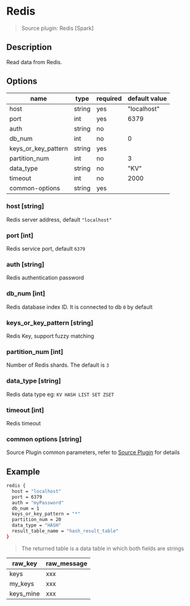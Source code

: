 # Redis

> Source plugin: Redis [Spark]

## Description

Read data from Redis.

## Options

| name                | type     | required | default value |
|---------------------|----------|----------|---------------|
| host                | string   | yes      | "localhost"   |
| port                | int      | yes      | 6379          |
| auth                | string   | no       |               |
| db_num              | int      | no       | 0             |
| keys_or_key_pattern | string   | yes      |               |
| partition_num       | int      | no       | 3             |
| data_type           | string   | no       | "KV"          |
| timeout             | int      | no       | 2000          |
| common-options      | string   | yes      |               |

### host [string]

Redis server address, default `"localhost"`

### port [int]

Redis service port, default `6379`

### auth [string]

Redis authentication password

### db_num [int]

Redis database index ID. It is connected to db `0` by default

### keys_or_key_pattern [string]

Redis Key, support fuzzy matching

### partition_num [int]

Number of Redis shards. The default is `3`

### data_type [string]

Redis data type eg: `KV HASH LIST SET ZSET`

### timeout [int]

Redis timeout

### common options [string]

Source Plugin common parameters, refer to [Source Plugin](./source-plugin.md) for details

## Example

```bash
redis {
  host = "localhost"
  port = 6379
  auth = "myPassword"
  db_num = 1
  keys_or_key_pattern = "*"
  partition_num = 20
  data_type = "HASH"
  result_table_name = "hash_result_table"
}
```

> The returned table is a data table in which both fields are strings

| raw_key   | raw_message |
| --------- | ----------- |
| keys      | xxx         |
| my_keys   | xxx         |
| keys_mine | xxx         |
